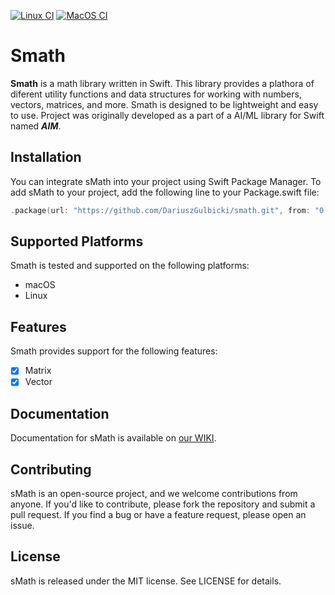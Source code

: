 [![Linux CI](https://github.com/DariuszGulbicki/Smath/actions/workflows/linux.yml/badge.svg)](https://github.com/DariuszGulbicki/Smath/actions/workflows/linux.yml)
[![MacOS CI](https://github.com/DariuszGulbicki/Smath/actions/workflows/macOS.yml/badge.svg)](https://github.com/DariuszGulbicki/Smath/actions/workflows/macOS.yml)

# Smath

**Smath** is a math library written in Swift. This library provides a plathora of diferent utility functions and data structures for working with numbers, vectors, matrices, and more. Smath is designed to be lightweight and easy to use.
Project was originally developed as a part of a AI/ML library for Swift named ***AIM***.

## Installation

You can integrate sMath into your project using Swift Package Manager. To add sMath to your project, add the following line to your Package.swift file:

```swift
.package(url: "https://github.com/DariuszGulbicki/smath.git", from: "0.0.1")
```

## Supported Platforms

Smath is tested and supported on the following platforms:
- macOS
- Linux

## Features

Smath provides support for the following features:

- [x] Matrix
- [x] Vector 

## Documentation

Documentation for sMath is available on [our WIKI](https://github.com/DariuszGulbicki/Smath/wiki).

## Contributing

sMath is an open-source project, and we welcome contributions from anyone. If you'd like to contribute, please fork the repository and submit a pull request. If you find a bug or have a feature request, please open an issue.

## License

sMath is released under the MIT license. See LICENSE for details.
